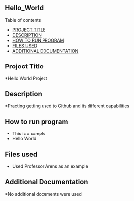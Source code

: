 ## Hello_World

Table of contents
- [PROJECT TITLE](#Project-Title)
- [DESCRIPTION](#Description)
- [HOW TO RUN PROGRAM](#How-to-run-program)
- [FILES USED](#files-used)
- [ADDITIONAL DOCUMENTATION](#additional-documentation)

## Project Title

*Hello World Project 

## Description

*Practing getting used to Github and its different capabilities

## How to run program

* This is a sample 
*   Hello World

## Files used 

* Used Professor Arens as an example

## Additional Documentation

*No additional documents were used
